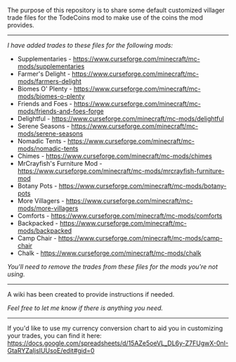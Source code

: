 The purpose of this repository is to share some default customized villager trade files for the TodeCoins mod to make use of the coins the mod provides.
<hr />

<i>I have added trades to these files for the following mods:</i>
* Supplementaries - https://www.curseforge.com/minecraft/mc-mods/supplementaries
* Farmer's Delight - https://www.curseforge.com/minecraft/mc-mods/farmers-delight
* Biomes O' Plenty - https://www.curseforge.com/minecraft/mc-mods/biomes-o-plenty
* Friends and Foes - https://www.curseforge.com/minecraft/mc-mods/friends-and-foes-forge
* Delightful - https://www.curseforge.com/minecraft/mc-mods/delightful
* Serene Seasons - https://www.curseforge.com/minecraft/mc-mods/serene-seasons
* Nomadic Tents - https://www.curseforge.com/minecraft/mc-mods/nomadic-tents
* Chimes - https://www.curseforge.com/minecraft/mc-mods/chimes
* MrCrayfish's Furniture Mod - https://www.curseforge.com/minecraft/mc-mods/mrcrayfish-furniture-mod
* Botany Pots - https://www.curseforge.com/minecraft/mc-mods/botany-pots
* More Villagers - https://www.curseforge.com/minecraft/mc-mods/more-villagers
* Comforts - https://www.curseforge.com/minecraft/mc-mods/comforts
* Backpacked - https://www.curseforge.com/minecraft/mc-mods/backpacked
* Camp Chair - https://www.curseforge.com/minecraft/mc-mods/camp-chair
* Chalk - https://www.curseforge.com/minecraft/mc-mods/chalk

<i>You'll need to remove the trades from these files for the mods you're not using.</i>

<hr />

A wiki has been created to provide instructions if needed.

<i>Feel free to let me know if there is anything you need.</i>

<hr />

If you'd like to use my currency conversion chart to aid you in customizing your trades, you can find it here:
https://docs.google.com/spreadsheets/d/15AZe5oeVL_DL6y-Z7FUgwX-0nI-GtaRYZaIjsIUUsoE/edit#gid=0

